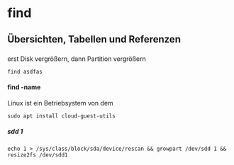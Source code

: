 # find 

## Übersichten, Tabellen und Referenzen 

### 

erst Disk vergrößern,
dann Partition vergrößern

```
find asdfas 
```
#### find -name

Linux ist ein Betriebsystem von dem 
```
sudo apt install cloud-guest-utils
```

##### sdd 1
```
echo 1 > /sys/class/block/sda/device/rescan && growpart /dev/sdd 1 && resize2fs /dev/sdd1
```
